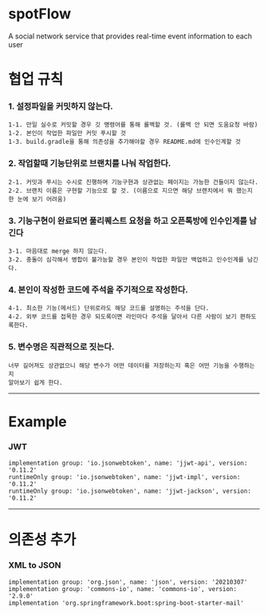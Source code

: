 # spotFlow
A social network service that provides real-time event information to each user

# 협업 규칙 
    
### 1. 설정파일을 커밋하지 않는다.  
    1-1. 만일 실수로 커밋할 경우 깃 명령어를 통해 롤백할 것. (롤백 안 되면 도움요청 바람)  
    1-2. 본인이 작업한 파일만 커밋 푸시할 것  
    1-3. build.gradle을 통해 의존성을 추가해야할 경우 README.md에 인수인계할 것
  
### 2. 작업할때 기능단위로 브랜치를 나눠 작업한다.  
    2-1. 커밋과 푸시는 수시로 진행하며 기능구현과 상관없는 페이지는 가능한 건들이지 않는다.  
    2-2. 브랜치 이름은 구현할 기능으로 할 것. (이름으로 지으면 해당 브랜치에서 뭐 했는지 한 눈에 보기 어려움)
  
### 3. 기능구현이 완료되면 풀리퀘스트 요청을 하고 오픈톡방에 인수인계를 남긴다  
    3-1. 마음대로 merge 하지 않는다.  
    3-2. 충돌이 심각해서 병합이 불가능할 경우 본인이 작업한 파일만 백업하고 인수인계를 남긴다. 

### 4. 본인이 작성한 코드에 주석을 주기적으로 작성한다.
    4-1. 최소한 기능(메서드) 단위로라도 해당 코드를 설명하는 주석을 단다.
    4-2. 외부 코드를 접목한 경우 되도록이면 라인마다 주석을 달아서 다른 사람이 보기 편하도록한다.

### 5. 변수명은 직관적으로 짓는다.
    너무 길어져도 상관없으니 해당 변수가 어떤 데이터를 저장하는지 혹은 어떤 기능을 수행하는지  
    알아보기 쉽게 한다.
---
# Example
 ### JWT
    implementation group: 'io.jsonwebtoken', name: 'jjwt-api', version: '0.11.2'  
    runtimeOnly group: 'io.jsonwebtoken', name: 'jjwt-impl', version: '0.11.2'
    runtimeOnly group: 'io.jsonwebtoken', name: 'jjwt-jackson', version: '0.11.2'
---
# 의존성 추가
### XML to JSON
	implementation group: 'org.json', name: 'json', version: '20210307'
	implementation group: 'commons-io', name: 'commons-io', version: '2.9.0'
    implementation 'org.springframework.boot:spring-boot-starter-mail'

